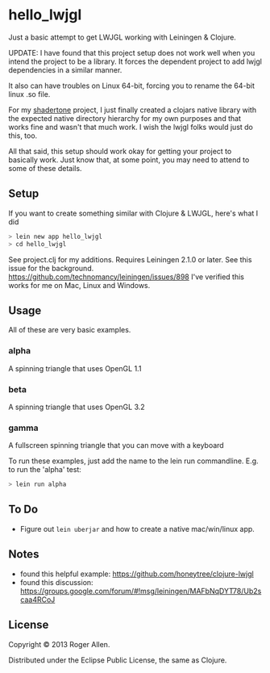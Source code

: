 # hello_lwjgl

Just a basic attempt to get LWJGL working with Leiningen & Clojure.

UPDATE: I have found that this project setup does not work well when you intend the project to be a library.  It forces the dependent project to add lwjgl dependencies in a similar manner.

It also can have troubles on Linux 64-bit, forcing you to rename the 64-bit linux .so file.

For my [shadertone](http://github.com/overtone/shadertone) project, I just finally created a clojars native library with the expected native directory hierarchy for my own purposes and that works fine and wasn't that much work.  I wish the lwjgl folks would just do this, too.

All that said, this setup should work okay for getting your project to basically work.  Just know that, at some point, you may need to attend to some of these details.

## Setup

If you want to create something similar with Clojure & LWJGL, here's what I did

```bash
> lein new app hello_lwjgl
> cd hello_lwjgl
```

See project.clj for my additions.  Requires Leiningen 2.1.0 or later.
See this issue for the background.  https://github.com/technomancy/leiningen/issues/898
I've verified this works for me on Mac, Linux and Windows.

## Usage

All of these are very basic examples.

### alpha
A spinning triangle that uses OpenGL 1.1
### beta
A spinning triangle that uses OpenGL 3.2
### gamma
A fullscreen spinning triangle that you can move with a keyboard

To run these examples, just add the name to the lein run commandline.
E.g. to run the 'alpha' test:

```bash 
> lein run alpha
```

## To Do

* Figure out `lein uberjar` and how to create a native mac/win/linux app.

## Notes

* found this helpful example: https://github.com/honeytree/clojure-lwjgl
* found this discussion: https://groups.google.com/forum/#!msg/leiningen/MAFbNqDYT78/Ub2scaa4RCoJ

## License

Copyright © 2013 Roger Allen.

Distributed under the Eclipse Public License, the same as Clojure.
